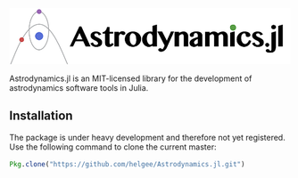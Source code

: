 ![Astrodynamics.jl](docs/logo/Astrodynamics-jl-logo.png)

Astrodynamics.jl is an MIT-licensed library for the development of astrodynamics software tools in Julia.

## Installation
The package is under heavy development and therefore not yet registered. Use the following command to clone the current master:

```julia
Pkg.clone("https://github.com/helgee/Astrodynamics.jl.git")
```
